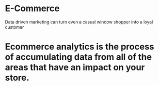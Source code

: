 # E-Commerce
Data driven marketing can turn even a casual window shopper into a loyal customer
 # Ecommerce analytics is the process of accumulating data from all of the areas that have an impact on your store.
